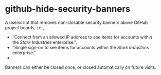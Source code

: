 # github-hide-security-banners

A userscript that removes non-closable security banners above GitHub project boards, i.e.,

* "Connect from an allowed IP address to see items for accounts within the _Stark Industries_ enterprise.",
* "Single sign-on to see items for accounts within the _Stark Industries_ enterprise."
* 
Banners can either be closed once, or closed automatically on future visits.
